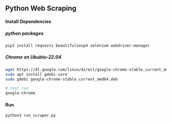 ## Python Web Scraping
#### Install Dependencies
##### python packages
```bash
pip3 install requests beautifulsoup4 selenium webdriver-manager
```

##### Chrome on Ububtu-22.04
```bash
wget https://dl.google.com/linux/direct/google-chrome-stable_current_amd64.deb
sudo apt install gdebi-core
sudo gdebi google-chrome-stable_current_amd64.deb

# test run
google-chrome
```

#### Run
```bash
python3 run_scraper.py
```
